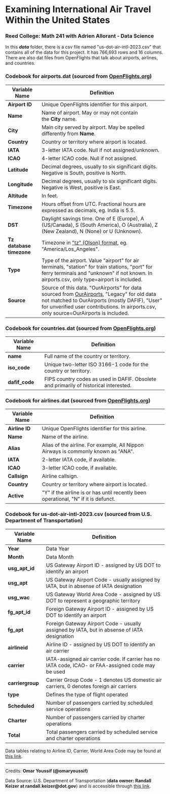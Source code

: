 # **Examining International Air Travel Within the United States**

### Reed College: Math 241 with Adrien Allorant - Data Science

In this ***data*** folder, there is a csv file named "us-dot-air-intl-2023.csv" that contains all of the data for this project. It has 766,693 rows and 16 columns. There are also dat files from OpenFlights that talk about airports, airlines, and countries.

### Codebook for **airports.dat** (sourced from [OpenFlights.org](https://openflights.org/data.php))

| Variable Name            | Definition                                                                                                                                                                                                                                                              |
|-----------------|-------------------------------------------------------|
| **Airport ID**           | Unique OpenFlights identifier for this airport.                                                                                                                                                                                                                         |
| **Name**                 | Name of airport. May or may not contain the **City** name.                                                                                                                                                                                                              |
| **City**                 | Main city served by airport. May be spelled differently from **Name**.                                                                                                                                                                                                  |
| **Country**              | Country or territory where airport is located.                                                                                                                                                                                                                          |
| **IATA**                 | 3-letter IATA code. Null if not assigned/unknown.                                                                                                                                                                                                                       |
| **ICAO**                 | 4-letter ICAO code. Null if not assigned.                                                                                                                                                                                                                               |
| **Latitude**             | Decimal degrees, usually to six significant digits. Negative is South, positive is North.                                                                                                                                                                               |
| **Longitude**            | Decimal degrees, usually to six significant digits. Negative is West, positive is East.                                                                                                                                                                                 |
| **Altitude**             | In feet.                                                                                                                                                                                                                                                                |
| **Timezone**             | Hours offset from UTC. Fractional hours are expressed as decimals, eg. India is 5.5.                                                                                                                                                                                    |
| **DST**                  | Daylight savings time. One of E (Europe), A (US/Canada), S (South America), O (Australia), Z (New Zealand), N (None) or U (Unknown).                                                                                                                                    |
| **Tz database timezone** | Timezone in ["tz" (Olson) format](https://en.wikipedia.org/wiki/Tz_database), eg. "America/Los_Angeles".                                                                                                                                                                |
| **Type**                 | Type of the airport. Value "airport" for air terminals, "station" for train stations, "port" for ferry terminals and "unknown" if not known. In airports.csv, only type=airport is included.                                                                            |
| **Source**               | Source of this data. "OurAirports" for data sourced from [OurAirports](https://ourairports.com/data/), "Legacy" for old data not matched to OurAirports (mostly DAFIF), "User" for unverified user contributions. In airports.csv, only source=OurAirports is included. |

### Codebook for **countries.dat** (sourced from [OpenFlights.org](https://openflights.org/data.php))

| Variable Name  | Definition                                                                            |
|-----------------|-------------------------------------------------------|
| **name**       | Full name of the country or territory.                                                |
| **iso_code**   | Unique two-letter ISO 3166-1 code for the country or territory.                       |
| **dafif_code** | FIPS country codes as used in DAFIF. Obsolete and primarily of historical interested. |

### Codebook for **airlines.dat** (sourced from [OpenFlights.org](https://openflights.org/data.php))

| Variable Name  | Definition                                                                          |
|-----------------|-------------------------------------------------------|
| **Airline ID** | Unique OpenFlights identifier for this airline.                                     |
| **Name**       | Name of the airline.                                                                |
| **Alias**      | Alias of the airline. For example, All Nippon Airways is commonly known as "ANA".   |
| **IATA**       | 2-letter IATA code, if available.                                                   |
| **ICAO**       | 3-letter ICAO code, if available.                                                   |
| **Callsign**   | Airline callsign.                                                                   |
| **Country**    | Country or territory where airport is located.                                      |
| **Active**     | "Y" if the airline is or has until recently been operational, "N" if it is defunct. |

### Codebook for **us-dot-air-intl-2023.csv** (sourced from U.S. Department of Transportation)

| Variable Name    | Definition                                                                                          |
|-----------------|-------------------------------------------------------|
| **Year**         | Data Year                                                                                           |
| **Month**        | Data Month                                                                                          |
| **usg_apt_id**   | US Gateway Airport ID - assigned by US DOT to identify an airport                                   |
| **usg_apt**      | US Gateway Airport Code - usually assigned by IATA, but in absense of IATA designation              |
| **usg_wac**      | US Gateway World Area Code - assigned by US DOT to represent a geographic territory                 |
| **fg_apt_id**    | Foreign Gateway Airport ID - assigned by US DOT to identify an airport                              |
| **fg_apt**       | Foreign Gateway Airport Code - usually assigned by IATA, but in absense of IATA designation         |
| **airlineid**    | Airline ID - assigned by US DOT to identify an air carrier                                          |
| **carrier**      | IATA-assigned air carrier code. If carrier has no IATA code, ICAO- or FAA-assigned code may be used |
| **carriergroup** | Carrier Group Code - 1 denotes US domestic air carriers, 0 denotes foreign air carriers             |
| **type**         | Defines the type of flight operated                                                                 |
| **Scheduled**    | Number of passengers carried by scheduled service operations                                        |
| **Charter**      | Number of passengers carried by charter operations                                                  |
| **Total**        | Total passengers carried by scheduled service and charter operations                                |

Data tables relating to Airline ID, Carrier, World Area Code may be found at [this link](http://www.transtats.bts.gov/TableInfo.asp?Table_ID=304&DB_Short_Name=Aviation%20Support%20Tables&Info_Only=1).

------------------------------------------------------------------------

Credits: **Omar Youssif (\@omaryoussif)**

Data Source: U.S. Department of Transportation (**data** **owner: Randall Keizer at randall.keizer\@dot.gov**) and is accessible through [this link](https://data.transportation.gov/Aviation/International_Report_Passengers/xgub-n9bw/about_data).
